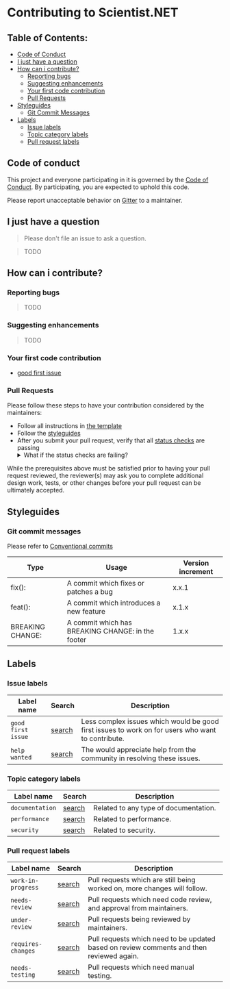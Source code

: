 # Contributing to Scientist.NET

## Table of Contents:
- [Code of Conduct](#code-of-conduct)
- [I just have a question](#i-just-have-a-question)
- [How can i contribute?](#how-can-i-contribute)
  - [Reporting bugs](#reporting-bugs)
  - [Suggesting enhancements](#suggesting-enhancements)
  - [Your first code contribution](#your-first-code-contribution)
  - [Pull Requests](#pull-requests)
- [Styleguides](#styleguides)
  - [Git Commit Messages](#git-commit-messages)
- [Labels](#labels)
  - [Issue labels](#issue-labels)
  - [Topic category labels](#topic-category-labels)
  - [Pull request labels](#pull-request-labels)

## Code of conduct

This project and everyone participating in it is governed by the [Code of Conduct](CodeOfConduct.md). By participating, you are expected to uphold this code.

Please report unacceptable behavior on [Gitter](https://gitter.im/scientistproject/community) to a maintainer.

## I just have a question

> Please don't file an issue to ask a question.

> TODO


## How can i contribute?

### Reporting bugs

> TODO


### Suggesting enhancements

> TODO

### Your first code contribution
- [good first issue](https://github.com/scientistproject/Scientist.net/issues?q=is:issue+is:open+label:good+first+issue)

### Pull Requests

Please follow these steps to have your contribution considered by the maintainers:

- Follow all instructions in [the template](.github/PULL_REQUEST_TEMPLATE/pull_request_template.md)
- Follow the [styleguides](#styleguides)
- After you submit your pull request, verify that all [status checks](https://help.github.com/articles/about-status-checks/) are passing<details><summary>What if the status checks are failing?</summary>If a status check is failing, and you believe that the failure is unrelated to your change, please leave a comment on the pull request explaining why you believe the failure is unrelated. A maintainer will re-run the status check for you. If we conclude that the failure was a false positive, then we will open an issue to track that problem with our status check suite.</details>

While the prerequisites above must be satisfied prior to having your pull request reviewed, the reviewer(s) may ask you to complete additional design work, tests, or other changes before your pull request can be ultimately accepted.

## Styleguides
### Git commit messages
Please refer to [Conventional commits](https://www.conventionalcommits.org/en/v1.0.0/)

| Type | Usage | Version increment |
| --- | --- | --- |
| fix(): | A commit which fixes or patches a bug | x.x.1|
| feat(): | A commit which introduces a new feature | x.1.x|
| BREAKING CHANGE: | A commit which has BREAKING CHANGE: in the footer | 1.x.x |

## Labels

### Issue labels
| Label name | Search | Description |
| --- | --- | --- |
| `good first issue` | [search](https://github.com/scientistproject/Scientist.net/issues?q=is:issue+is:open+label:good+first+issue) | Less complex issues which would be good first issues to work on for users who want to contribute. |
| `help wanted` | [search](https://github.com/scientistproject/Scientist.net/issues?q=is:issue+is:open+label:help+wanted) | The would appreciate help from the community in resolving these issues. |

### Topic category labels
| Label name | Search | Description |
| --- | --- | --- |
| `documentation` | [search](https://github.com/scientistproject/Scientist.net/issues?q=is:issue+is:open+label:) | Related to any type of documentation. |
| `performance` | [search](https://github.com/scientistproject/Scientist.net/issues?q=is:issue+is:open+label:performance) | Related to performance. |
| `security` | [search](https://github.com/scientistproject/Scientist.net/issues?q=is:issue+is:open+label:security) | Related to security. |

### Pull request labels
| Label name | Search | Description |
| --- | --- | --- |
| `work-in-progress` | [search](https://github.com/scientistproject/Scientist.net/issues?q=is:issue+is:open+label:work-in-progress) | Pull requests which are still being worked on, more changes will follow. |
| `needs-review` | [search](https://github.com/scientistproject/Scientist.net/issues?q=is:issue+is:open+label:needs-review) | Pull requests which need code review, and approval from maintainers. |
| `under-review` | [search](https://github.com/scientistproject/Scientist.net/issues?q=is:issue+is:open+label:under-review) | Pull requests being reviewed by maintainers. |
| `requires-changes` | [search](https://github.com/scientistproject/Scientist.net/issues?q=is:issue+is:open+label:requires-changes) | Pull requests which need to be updated based on review comments and then reviewed again. |
| `needs-testing` | [search](https://github.com/scientistproject/Scientist.net/issues?q=is:issue+is:open+label:needs-testing) | Pull requests which need manual testing. |
